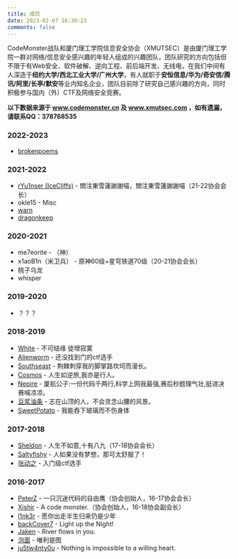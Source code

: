 ```yaml
---
title: 成员
date: 2023-02-07 16:30:23
comments: false
---
```


CodeMonster战队和厦门理工学院信息安全协会（XMUTSEC）是由厦门理工学院一群对网络/信息安全感兴趣的年轻人组成的兴趣团队，团队研究的方向包括但不限于有Web安全、软件破解、逆向工程、前后端开发、无线电，在我们中间有人深造于**纽约大学/西北工业大学/广州大学**，有人就职于**安恒信息/华为/奇安信/腾讯/阿里/长亭/默安**等业内知名企业，团队目前除了研究自己感兴趣的方向，同时积极参与国内（外）CTF及网络安全竞赛。

**以下数据来源于 www.codemonster.cn 及 www.xmutsec.com ，如有遗漏，请联系QQ：378768535**
### 2022-2023
- [brokenpoems](https://www.brokenpoems.xyz)
### 2021-2022

- [rYu1nser (IceCliffs)](https://iloli.moe) - 關注東雪蓮謝謝喵，關注東雪蓮謝謝喵（21-22协会会长）
- okle15 - Misc
- [warn](repoint-re.top)
- [dragonkeep](http://dragonkeeep.top/)

### 2020-2021

- me7eorite - （神）
- x1aoB1n（米卫兵） - 原神60级+星穹铁道70级（20-21协会会长）
- 桃子乌龙
- whisper

### 2019-2020

- ？？？

### 2018-2019

- [White](https://white.xmutsec.com/) - 不可结缘 徒增寂寞
- [Alienworm](http://alienworm.top/) - 还没找到门的ctf选手
- [Southseast](https://southseast.cc/) - 荆棘刺穿我的脚掌路坎坷而漫长。
- [Cosmos](http://blog.thecosmos.cn/) - 人生如逆旅,我亦是行人。
- [Nepire](https://blog.csdn.net/nepire) - 厦航公子:一份代码千两行,科学上网我最强,赛后秒题理气壮,挺进决赛喊凉凉。
- [豆浆油条](http://anonym1ty.cn/) - 志在山顶的人，不会贪念山腰的风景。
- [SweetPotato](https://github.com/SweetPotatoo) - 我能吞下玻璃而不伤身体

### 2017-2018

- [Sheldon](http://sheldon.xmutsec.com/) - 人生不如意,十有八九（17-18协会会长）
- [Saltyfishy](http://saltyfishyu.xmutsec.com/) - 人如果没有梦想，那可太舒服了！
- [张动之]() - 入门级ctf选手

### 2016-2017

- [PeterZ](http://blog.csdn.net/PeterZ1997/) - 一只沉迷代码的自由鹰（协会创始人，16-17协会会长）
- [Xishir](https://www.codemonster.cn/) - A code monster.（协会创始人，16-18协会副会长）
- [l1nk3r](http://www.lmxspace.com/) - 愿你出走半生归来仍是少年
- [backCover7](https://blog.backcover7.cc/) - Light up the Night!
- [Jaken]() - River flows in you.
- [泡面]() - 唯利是图
- [ju5tw4nty0u](http://ju5tw4nty0u.top/) - Nothing is impossible to a willing heart.
